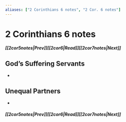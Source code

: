 ```yaml
---
aliases: ["2 Corinthians 6 notes", "2 Cor. 6 notes"]
---
```

# 2 Corinthians 6 notes
##### <span class=arrow-left></span>[[2cor5notes|Prev]]<span class=navigation-separator></span>[[2cor6|Read]]<span class=navigation-separator></span>[[2cor7notes|Next]]<span class=arrow-right></span>
## God’s Suffering Servants
- 
## Unequal Partners
- 
##### <span class=arrow-left></span>[[2cor5notes|Prev]]<span class=navigation-separator></span>[[2cor6|Read]]<span class=navigation-separator></span>[[2cor7notes|Next]]<span class=arrow-right></span>
